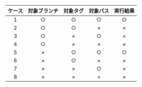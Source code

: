
| ケース | 対象ブランチ | 対象タグ | 対象パス | 実行結果 |
| :----: | :----------: | :------: | :------: | :------: |
|   1    |      ○       |    ○     |    ○     |    ○     |
|   2    |      ○       |    ○     |    ×     |    ×     |
|   3    |      ○       |    ×     |    ○     |    ×     |
|   4    |      ○       |    ×     |    ×     |    ×     |
|   5    |      ×       |    ○     |    ○     |    ○     |
|   6    |      ×       |    ○     |    ×     |    ×     |
|   7    |      ×       |    ×     |    ○     |    ×     |
|   8    |      ×       |    ×     |    ×     |    ×     |
